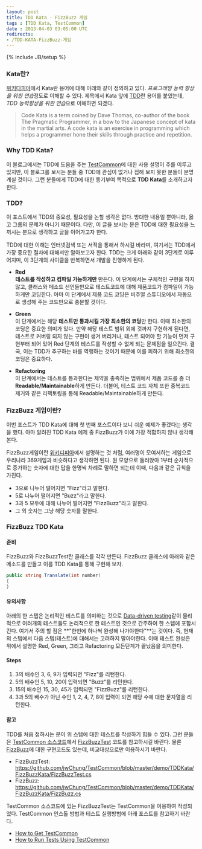 ```yaml
---
layout: post
title: TDD Kata - FizzBuzz 게임
tags : [TDD Kata, TestCommon]
date : 2013-04-03 03:05:00 UTC
redirects:
- /TDD-KATA-FizzBuzz-게임
---
```

{% include JB/setup %}

### Kata란?
[위키디피아]에서 Kata란 용어에 대해 아래와 같이 정의하고 있다. *프로그래밍 능력 향상을 위한 연습*정도로 이해할 수 있다.
제목에서 Kata 앞에 [TDD]란 용어를 붙였는데, *TDD 능력향상을 위한 연습*으로 이해하면 되겠다.

> Code Kata is a term coined by Dave Thomas, co-author of the book The Pragmatic Programmer, in a bow to the Japanese concept of kata in the martial arts.
> A code kata is an exercise in programming which helps a programmer hone their skills through practice and repetition.

### Why TDD Kata?
이 블로그에서는 TDD에 도움을 주는 [TestCommon](https://github.com/jwchung/TestCommon)에 대한 사용 설명이 주를 이루고 있지만,
이 블로그를 보시는 분들 중 TDD에 관심이 없거나 접해 보지 못한 분들이 분명 계실 것이다.
그런 분들에게 TDD에 대한 동기부여 목적으로 **TDD Kata**를 소개하고자 한다.

### TDD?
이 포스트에서 TDD의 중요성, 필요성을 논할 생각은 없다.
방대한 내용일 뿐아니라, 옳고 그름의 문제가 아니기 때문이다.
다만, 이 글을 보시는 분은 TDD에 대한 필요성을 느끼시는 분으로 생각하고 글을 이어가고자 한다.

TDD에 대한 이해는 인터넷검색 또는 서적을 통해서 하시길 바라며, 여기서는 TDD에서 가장 중요한 절차에 대해서만 알아보고자 한다.
TDD는 크게 아래와 같이 3단계로 이루어지며, 이 3단계의 사이클을 반복하면서 개발을 진행하게 된다.

*   **Red**  
**테스트를 작성하고 컴파일 가능하게만** 만든다.
이 단계에서는 구체적인 구현을 하지 않고, 클래스와 메소드 선언들만으로
테스트코드에 대해 제품코드가 컴파일이 가능하게만 코딩한다.
아마 이 단계에서 제품 코드 코딩은 비주얼 스튜디오에서 자동으로 생성해 주는 코드만으로 충분할 것이다.

*   **Green**  
이 단계에서는 해당 **테스트만 통과시킬 가장 최소한의 코딩**만 한다. 이때 최소한의 코딩은 중요한 의미가 있다.
만약 해당 테스트 범위 외에 것까지 구현하게 된다면, 테스트로 커버링 되지 않는 구현이 생겨 버리거나,
테스트 되어야 할 기능이 먼저 구현부터 되어 있어 Red 단계의 테스트를 작성할 수 없게 되는 문제점을 일으킨다.
결국, 이는 TDD가 추구하는 바를 역행하는 것이기 때문에 이를 피하기 위해 최소한의 코딩은 중요하다.


*   **Refactoring**  
이 단계에서는 테스트를 통과한다는 제약을 충족하는 범위에서 제품 코드를 좀 더 **Readable/Maintainable**하게 만든다.
더불어, 테스트 코드 자체 또한 중복코드 제거와 같은 리팩토링을 통해 Readable/Maintainable하게 만든다.

[TDD]: http://en.wikipedia.org/wiki/Test-driven_development
[위키디피아]: http://en.wikipedia.org/wiki/Kata_(programming)

<!-- break -->

### FizzBuzz 게임이란?
이번 포스트가 TDD Kata에 대해 첫 번째 포스트이다 보니 쉬운 예제가 좋겠다는 생각을 했다.
아마 알려진 TDD Kata 예제 중 FizzBuzz가 이에 가장 적합하지 않나 생각해 본다.

FizzBuzz게임이란 [위키디피아](http://en.wikipedia.org/wiki/Fizz_buzz)에서 설명하는 것 처럼,
여러명이 모여서하는 게임으로 우리나라 369게임과 비슷하다고 생각하면 된다.
원 모양으로 둘러앉아 1부터 순차적으로 증가하는 숫자에 대한 답을 한명씩 차례로 말하면 되는데 이때, 다음과 같은 규칙을 가진다.

*   3으로 나누어 떨어지면 "Fizz"라고 말한다.
*   5로 나누어 떨어지면 "Buzz"라고 말한다.
*   3과 5 모두에 대해 나누어 떨어지면 "FizzBuzz"라고 말한다.
*   그 외 숫자는 그냥 해당 숫자를 말한다.

### FizzBuzz TDD Kata
#### 준비
FizzBuzz와 FizzBuzzTest란 클래스를 각각 만든다.
FizzBuzz 클래스에 아래와 같은 메소드를 만들고 이를 TDD Kata를 통해 구현해 보자.

```c#
public string Translate(int number)
{
}
```
#### 유의사항
아래의 한 스텝은 논리적인 테스트를 의미하는 것으로
[Data-driven testing](http://en.wikipedia.org/wiki/Data-driven_testing)같이 물리적으로 여러개의 테스트들도 논리적으로 한 테스트인 것으로 간주하여 한 스텝에 포함시킨다.
여기서 주의 할 점은 **"한번에 하나씩 완성해 나가야한다"**는 것이다. 즉, 현재의 스텝에서 다음 스텝(테스트)에 대해서는 고려하지 말아야한다.
이때 테스트 완성은 위에서 설명한 Red, Green,  그리고 Refactoring 모든단계가 끝났음을 의미한다.

#### Steps
1.  3의 배수인 3, 6, 9가 입력되면 "Fizz"를 리턴한다.
2.  5의 배수인 5, 10, 20이 입력되면 "Buzz"를 리턴한다.
3.  15의 배수인 15, 30, 45가 입력되면 "FizzBuzz"를 리턴한다.
4.  3과 5의 배수가 아닌 수인 1, 2, 4, 7, 8이 입력이 되면 해당 수에 대한 문자열을 리턴한다.

#### 참고
TDD를 처음 접하시는 분이 위 스텝에 대한 테스트를 작성하기 힘들 수 있다.
그런 분들은 [TestCommon 소스코드](https://github.com/jwchung/TestCommon)에서 [FizzBuzzTest](https://github.com/jwChung/TestCommon/blob/master/demo/TDDKata/FizzBuzzKata/FizzBuzzTest.cs)
코드를 참고하시길 바란다.
물론 [FizzBuzz](https://github.com/jwChung/TestCommon/blob/master/demo/TDDKata/FizzBuzzKata/FizzBuzz.cs)에 대한 구현코드도 있는데, 비교대상으로만 이용하시기 바란다.

*   FizzBuzzTest:  
https://github.com/jwChung/TestCommon/blob/master/demo/TDDKata/FizzBuzzKata/FizzBuzzTest.cs
*   FizzBuzz:  
https://github.com/jwChung/TestCommon/blob/master/demo/TDDKata/FizzBuzzKata/FizzBuzz.cs

TestCommon 소스코드에 있는 FizzBuzzTest는 TestCommon을 이용하여 작성되었다.
TestCommon 인스톨 방법과 테스트 실행방법에 아래 포스트를 참고하기 바란다.

*   [How to Get TestCommon](/How-to-Get-TestCommon)
*   [How to Run Tests Using TestCommon](/How-to-Run-Tests-Using-TestCommon)
